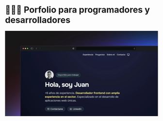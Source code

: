 # 👨🏻‍💻 Porfolio para programadores y desarrolladores

<div align="center">
<a href="https://juanmunozmedina.vercel.app/">
<img src="./public/porfolio.webp">
</a>
<p></p>
</div>